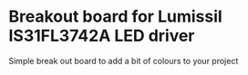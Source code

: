# Breakout board for Lumissil IS31FL3742A LED driver
Simple break out board to add a bit of colours to your project
